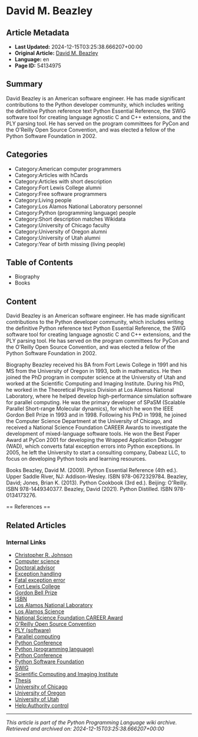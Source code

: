 # David M. Beazley

## Article Metadata

- **Last Updated:** 2024-12-15T03:25:38.666207+00:00
- **Original Article:** [David M. Beazley](https://en.wikipedia.org/wiki/David_M._Beazley)
- **Language:** en
- **Page ID:** 54134975

## Summary

David Beazley is an American software engineer. He has made significant contributions to the Python developer community, which includes writing the definitive Python reference text Python Essential Reference, the SWIG software tool for creating language agnostic C and C++ extensions, and the PLY parsing tool. He has served on the program committees for PyCon and the O'Reilly Open Source Convention, and was elected a fellow of the Python Software Foundation in 2002.

## Categories

- Category:American computer programmers
- Category:Articles with hCards
- Category:Articles with short description
- Category:Fort Lewis College alumni
- Category:Free software programmers
- Category:Living people
- Category:Los Alamos National Laboratory personnel
- Category:Python (programming language) people
- Category:Short description matches Wikidata
- Category:University of Chicago faculty
- Category:University of Oregon alumni
- Category:University of Utah alumni
- Category:Year of birth missing (living people)

## Table of Contents

- Biography
- Books

## Content

David Beazley is an American software engineer. He has made significant contributions to the Python developer community, which includes writing the definitive Python reference text Python Essential Reference, the SWIG software tool for creating language agnostic C and C++ extensions, and the PLY parsing tool. He has served on the program committees for PyCon and the O'Reilly Open Source Convention, and was elected a fellow of the Python Software Foundation in 2002.

Biography
Beazley received his BA from Fort Lewis College in 1991 and his MS from the University of Oregon in 1993, both in mathematics. He then joined the PhD program in computer science at the University of Utah and worked at the Scientific Computing and Imaging Institute. During his PhD, he worked in the Theoretical Physics Division at Los Alamos National Laboratory, where he helped develop high-performance simulation software for parallel computing. He was the primary developer of SPaSM (Scalable Parallel Short-range Molecular dynamics), for which he won the IEEE Gordon Bell Prize in 1993 and in 1998.
Following his PhD in 1998, he joined the Computer Science Department at the University of Chicago, and received a National Science Foundation CAREER Awards to investigate the development of mixed-language software tools. He won the Best Paper Award at PyCon 2001 for developing the Wrapped Application Debugger (WAD), which converts fatal exception errors into Python exceptions. In 2005, he left the University to start a consulting company, Dabeaz LLC, to focus on developing Python tools and learning resources.

Books
Beazley, David M. (2009). Python Essential Reference (4th ed.). Upper Saddle River, NJ: Addison-Wesley. ISBN 978-0672329784.
Beazley, David; Jones, Brian K. (2013). Python Cookbook (3rd ed.). Beijing: O'Reilly. ISBN 978-1449340377.
Beazley, David (2021). Python Distilled. ISBN 978-0134173276.


== References ==

## Related Articles

### Internal Links

- [Christopher R. Johnson](https://en.wikipedia.org/wiki/Christopher_R._Johnson)
- [Computer science](https://en.wikipedia.org/wiki/Computer_science)
- [Doctoral advisor](https://en.wikipedia.org/wiki/Doctoral_advisor)
- [Exception handling](https://en.wikipedia.org/wiki/Exception_handling)
- [Fatal exception error](https://en.wikipedia.org/wiki/Fatal_exception_error)
- [Fort Lewis College](https://en.wikipedia.org/wiki/Fort_Lewis_College)
- [Gordon Bell Prize](https://en.wikipedia.org/wiki/Gordon_Bell_Prize)
- [ISBN](https://en.wikipedia.org/wiki/ISBN)
- [Los Alamos National Laboratory](https://en.wikipedia.org/wiki/Los_Alamos_National_Laboratory)
- [Los Alamos Science](https://en.wikipedia.org/wiki/Los_Alamos_Science)
- [National Science Foundation CAREER Award](https://en.wikipedia.org/wiki/National_Science_Foundation_CAREER_Award)
- [O'Reilly Open Source Convention](https://en.wikipedia.org/wiki/O%27Reilly_Open_Source_Convention)
- [PLY (software)](https://en.wikipedia.org/wiki/PLY_(software))
- [Parallel computing](https://en.wikipedia.org/wiki/Parallel_computing)
- [Python Conference](https://en.wikipedia.org/wiki/Python_Conference)
- [Python (programming language)](https://en.wikipedia.org/wiki/Python_(programming_language))
- [Python Conference](https://en.wikipedia.org/wiki/Python_Conference)
- [Python Software Foundation](https://en.wikipedia.org/wiki/Python_Software_Foundation)
- [SWIG](https://en.wikipedia.org/wiki/SWIG)
- [Scientific Computing and Imaging Institute](https://en.wikipedia.org/wiki/Scientific_Computing_and_Imaging_Institute)
- [Thesis](https://en.wikipedia.org/wiki/Thesis)
- [University of Chicago](https://en.wikipedia.org/wiki/University_of_Chicago)
- [University of Oregon](https://en.wikipedia.org/wiki/University_of_Oregon)
- [University of Utah](https://en.wikipedia.org/wiki/University_of_Utah)
- [Help:Authority control](https://en.wikipedia.org/wiki/Help:Authority_control)

---
_This article is part of the Python Programming Language wiki archive._
_Retrieved and archived on: 2024-12-15T03:25:38.666207+00:00_